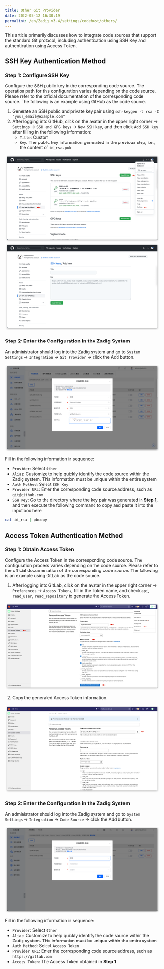 ```yaml
---
title: Other Git Provider
date: 2022-05-12 16:30:19
permalink: /en/Zadig v3.4/settings/codehost/others/
---
```


This article primarily discusses how to integrate code sources that support the standard Git protocol, including authentication using SSH Key and authentication using Access Token.

## SSH Key Authentication Method

### Step 1: Configure SSH Key

Configure the SSH public key in the corresponding code source. The operation path for this configuration varies depending on the code source. Please refer to the official documentation of the corresponding code source. The following is an example using GitHub as the code source.

1. Generate an SSH public and private key pair using `ssh-keygen -t rsa -C "your_email@example.com"`
2. After logging into GitHub, click on the avatar in the upper right corner -> `Settings` -> `SSH and GPG keys` -> `New SSH key`, and then click `Add SSH key` after filling in the following information:
    -  `Title`: Custom
    -  `Key`: The public key information generated in the previous step, i.e., the content of `id_rsa.pub`

![github_ssh_key](../../../../_images/github_ssh_key.png)
![github_ssh_key](../../../../_images/github_ssh_key_1.png)

### Step 2: Enter the Configuration in the Zadig System

An administrator should log into the Zadig system and go to `System Settings` → `Integration` → `Git Provider` → click the Add button.

![other_git_config](../../../../_images/ssh_key_git_config.png)

Fill in the following information in sequence:

- `Provider`: Select `Other`
- `Alias`: Customize to help quickly identify the code source within the Zadig system. This information must be unique within the entire system
- `Auth Method`: Select `SSH Key`
- `Provider URL`: Enter the corresponding code source address, such as `git@github.com`
- `SSH Key`: Go to the directory where the key pair was generated in **Step 1**, and then execute the following command to copy and paste it into the input box here

``` bash
cat id_rsa | pbcopy
```

## Access Token Authentication Method

### Step 1: Obtain Access Token

Configure the Access Token in the corresponding code source. The configuration process varies depending on the code source. Please refer to the official documentation of the corresponding code source. The following is an example using GitLab as the code source.

1. After logging into GitLab, click on the avatar in the upper right corner -> `Preferences` -> `Access Tokens`, fill in the Token name, and check `api`, `read_user`, `read_repository` to generate the Access Token.

![other_git_config](../../../../_images/gitlab_access_token.png)

2. Copy the generated Access Token information.

![other_git_config](../../../../_images/gitlab_access_token_2.png)

### Step 2: Enter the Configuration in the Zadig System

An administrator should log into the Zadig system and go to `System Settings` → `Integration` → `Code Source` → click the Add button.

![other_git_config](../../../../_images/access_token_git_config.png)

Fill in the following information in sequence:

- `Provider`: Select `Other`
- `Alias`: Customize to help quickly identify the code source within the Zadig system. This information must be unique within the entire system
- `Auth Method`: Select `Access Token`
- `Provider URL`: Enter the corresponding code source address, such as `https://gitlab.com`
- `Access Token`: The Access Token obtained in **Step 1**
